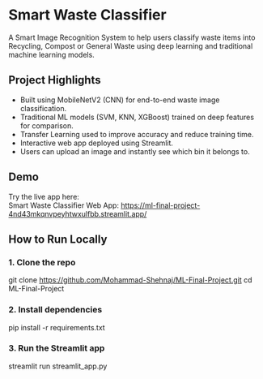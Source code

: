 
# Smart Waste Classifier
A Smart Image Recognition System to help users classify waste items into Recycling, Compost or General Waste using deep learning and traditional machine learning models.

## Project Highlights

- Built using MobileNetV2 (CNN) for end-to-end waste image classification.
- Traditional ML models (SVM, KNN, XGBoost) trained on deep features for comparison.
- Transfer Learning used to improve accuracy and reduce training time.
- Interactive web app deployed using Streamlit.
- Users can upload an image and instantly see which bin it belongs to.

## Demo
Try the live app here:  
Smart Waste Classifier Web App: https://ml-final-project-4nd43mkqnvpeyhtwxulfbb.streamlit.app/

## How to Run Locally

### 1. Clone the repo

git clone https://github.com/Mohammad-Shehnaj/ML-Final-Project.git
cd ML-Final-Project

### 2. Install dependencies

pip install -r requirements.txt

### 3. Run the Streamlit app

streamlit run streamlit_app.py
